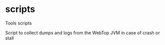# scripts
Tools scripts

Script to collect dumps and logs from the WebTop JVM in case of crash or stall
